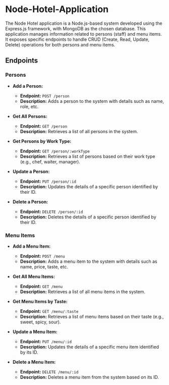 # Node-Hotel-Application
The Node Hotel application is a Node.js-based system developed using the Express.js framework, with MongoDB as the chosen database. This application manages information related to persons (staff) and menu items. It exposes specific endpoints to handle CRUD (Create, Read, Update, Delete) operations for both persons and menu items.

## Endpoints

### Persons

- **Add a Person:**
  - **Endpoint:** `POST /person`
  - **Description:** Adds a person to the system with details such as name, role, etc.

- **Get All Persons:**
  - **Endpoint:** `GET /person`
  - **Description:** Retrieves a list of all persons in the system.

- **Get Persons by Work Type:**
  - **Endpoint:** `GET /person/:workType`
  - **Description:** Retrieves a list of persons based on their work type (e.g., chef, waiter, manager).

- **Update a Person:**
  - **Endpoint:** `PUT /person/:id`
  - **Description:** Updates the details of a specific person identified by their ID.

- **Delete a Person:**
  - **Endpoint:** `DELETE /person/:id`
  - **Description:** Deletes the details of a specific person identified by their ID.

### Menu Items

- **Add a Menu Item:**
  - **Endpoint:** `POST /menu`
  - **Description:** Adds a menu item to the system with details such as name, price, taste, etc.

- **Get All Menu Items:**
  - **Endpoint:** `GET /menu`
  - **Description:** Retrieves a list of all menu items in the system.

- **Get Menu Items by Taste:**
  - **Endpoint:** `GET /menu/:taste`
  - **Description:** Retrieves a list of menu items based on their taste (e.g., sweet, spicy, sour).

- **Update a Menu Item:**
  - **Endpoint:** `PUT /menu/:id`
  - **Description:** Updates the details of a specific menu item identified by its ID.

- **Delete a Menu Item:**
  - **Endpoint:** `DELETE /menu/:id`
  - **Description:** Deletes a menu item from the system based on its ID.

